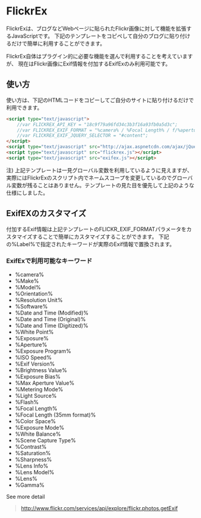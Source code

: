 FlickrEx
========

FlickrExは、ブログなどWebページに貼られたFlickr画像に対して機能を拡張するJavaScriptです。
下記のテンプレートをコピペして自分のブログに貼り付けるだけで簡単に利用することができます。

FlickrEx自体はプラグイン的に必要な機能を選んで利用することを考えていますが、
現在はFlickr画像にExif情報を付加するExifExのみ利用可能です。

## 使い方

使い方は、下記のHTMLコードをコピーしてご自分のサイトに貼り付けるだけで利用できます。

```HTML
<script type="text/javascript">
    //var FLICKREX_API_KEY = "18c9f79a96fd34c3b3f16a93fb0a5d3c";
    //var FLICKREX_EXIF_FORMAT = "%camera% / %Focal Length% / f/%aperture% / ISO %ISO Speed% / %Exposure% sec / %Exposure Bias% EV / %Software%";
    //var FLICKREX_EXIF_JQUERY_SELECTOR = "#content";
</script>
<script type="text/javascript" src="http://ajax.aspnetcdn.com/ajax/jQuery/jquery-1.7.2.min.js"></script>
<script type="text/javascript" src="flickrex.js"></script>
<script type="text/javascript" src="exifex.js"></script>
```

注) 上記テンプレートは一見グローバル変数を利用しているように見えますが、実際にはFlickrExのスクリプト内でネームスコープを変更しているのでグローバル変数が残ることはありません。テンプレートの見た目を優先して上記のような仕様にしました。

## ExifEXのカスタマイズ

付加するExif情報は上記テンプレートのFLICKR_EXIF_FORMATパラメータをカスタマイズすることで簡単にカスタマイズすることができます。
下記の%Label%で指定されたキーワードが実際のExif情報で置換されます。

### ExifExで利用可能なキーワード
- %camera%
- %Make%
- %Model%
- %Orientation%
- %Resolution Unit%
- %Software%
- %Date and Time (Modified)%
- %Date and Time (Original)%
- %Date and Time (Digitized)%
- %White Point%
- %Exposure%
- %Aperture%
- %Exposure Program%
- %ISO Speed%
- %Exif Version%
- %Brightness Value%
- %Exposure Bias%
- %Max Aperture Value%
- %Metering Mode%
- %Light Source%
- %Flash%
- %Focal Length%
- %Focal Length (35mm format)%
- %Color Space%
- %Exposure Mode%
- %White Balance%
- %Scene Capture Type%
- %Contrast%
- %Saturation%
- %Sharpness%
- %Lens Info%
- %Lens Model%
- %Lens%
- %Gamma%

See more detail
> http://www.flickr.com/services/api/explore/flickr.photos.getExif
